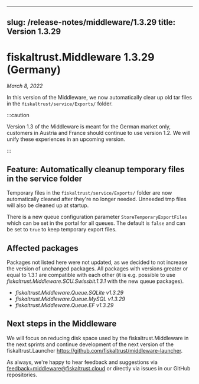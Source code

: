 

---
slug: /release-notes/middleware/1.3.29
title: Version 1.3.29
---

# fiskaltrust.Middleware 1.3.29 (Germany)
_March 8, 2022_

In this version of the Middleware, we now automatically clear up old tar files in the `fiskaltrust/service/Exports/` folder.

:::caution

Version 1.3 of the Middleware is meant for the German market only, customers in Austria and France should continue to use version 1.2. We will unify these experiences in an upcoming version.

:::

## Feature: Automatically cleanup temporary files in the service folder

Temporary files in the `fiskaltrust/service/Exports/` folder are now automatically cleaned after they're no longer needed. Unneeded tmp files will also be cleaned up at startup.

There is a new queue configuration parameter `StoreTemporaryExportFiles` which can be set in the portal for all queues. The default is `false` and can be set to `true` to keep temporary export files.

## Affected packages
Packages not listed here were not updated, as we decided to not increase the version of unchanged packages. All packages with versions greater or equal to 1.3.1 are compatible with each other (it is e.g. possible to use _fiskaltrust.Middleware.SCU.Swissbit.1.3.1_ with the new queue packages).

- _fiskaltrust.Middleware.Queue.SQLite v1.3.29_
- _fiskaltrust.Middleware.Queue.MySQL v1.3.29_
- _fiskaltrust.Middleware.Queue.EF v1.3.29_

## Next steps in the Middleware
We will focus on reducing disk space used by the fiskaltrust.Middleware in the next sprints and continue development of the next version of the fiskaltrust.Launcher https://github.com/fiskaltrust/middleware-launcher.

As always, we're happy to hear feedback and suggestions via [feedback+middleware@fiskaltrust.cloud](mailto:feedback+middleware@fiskaltrust.cloud) or directly via issues in our GitHub repositories.

